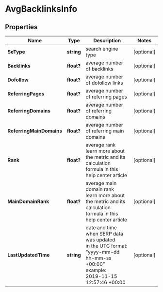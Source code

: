# AvgBacklinksInfo


## Properties

| Name | Type | Description | Notes |
|------------ | ------------- | ------------- | -------------|
**SeType** | **string** | search engine type |[optional]|
**Backlinks** | **float?** | average number of backlinks |[optional]|
**Dofollow** | **float?** | average number of dofollow links |[optional]|
**ReferringPages** | **float?** | average number of referring pages |[optional]|
**ReferringDomains** | **float?** | average number of referring domains |[optional]|
**ReferringMainDomains** | **float?** | average number of referring main domains |[optional]|
**Rank** | **float?** | average rank<br>learn more about the metric and its calculation formula in this help center article |[optional]|
**MainDomainRank** | **float?** | average main domain rank<br>learn more about the metric and its calculation formula in this help center article |[optional]|
**LastUpdatedTime** | **string** | date and time when SERP data was updated<br>in the UTC format: “yyyy-mm-dd hh-mm-ss +00:00”<br>example:<br>2019-11-15 12:57:46 +00:00 |[optional]|